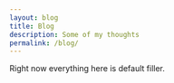 ```yaml
---
layout: blog
title: Blog
description: Some of my thoughts
permalink: /blog/
---
```


<!--Here be writings. Mostly mundane, sometimes fanciful.-->
Right now everything here is default filler.
